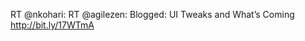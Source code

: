 <!--
id: 182356481
link: http://kevinisom.info/post/182356481/rt-nkohari-rt-agilezen-blogged-ui-tweaks-and
slug: rt-nkohari-rt-agilezen-blogged-ui-tweaks-and
date: Tue Sep 08 2009 11:40:09 GMT+1200 (NZST)
raw: {"blog_name":"kevinisom","id":182356481,"post_url":"http://kevinisom.info/post/182356481/rt-nkohari-rt-agilezen-blogged-ui-tweaks-and","slug":"rt-nkohari-rt-agilezen-blogged-ui-tweaks-and","type":"text","date":"2009-09-07 23:40:09 GMT","timestamp":1252366809,"state":"published","format":"html","reblog_key":"XKy9X7jq","tags":[],"short_url":"http://tmblr.co/Zw68YyAtee1","highlighted":[],"feed_item":"http://twitter.com/kev_nz/statuses/3828030368","from_feed_id":"650289","note_count":0,"title":null,"body":"<p>RT @nkohari: RT @agilezen: Blogged: UI Tweaks and What&#8217;s Coming <a href=\"http://bit.ly/17WTmA\" target=\"_blank\">http://bit.ly/17WTmA</a></p>"}
publish: 2009-09-08
tags: 
title: null
-->


RT @nkohari: RT @agilezen: Blogged: UI Tweaks and What’s Coming
<http://bit.ly/17WTmA>


